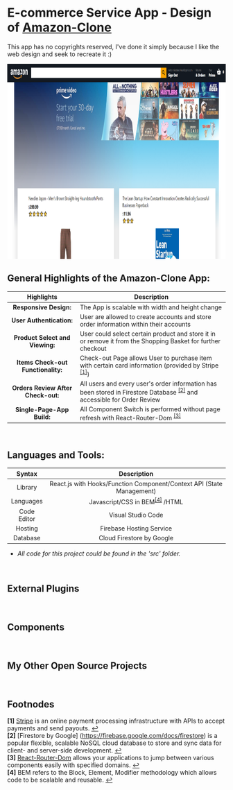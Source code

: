 

# E-commerce Service App - Design of [Amazon-Clone](https://clone-27d1c.web.app/)
 This app has no copyrights reserved, I've done it simply because I like the web design and seek to recreate it :)

<img src="Amazon-Profile.png" height = "450px" width="1200px" />

</br>

## General Highlights of the Amazon-Clone App:
    
   |    Highlights                      |                         Description                                                                               |
   |:----------------------------------:| ------------------------------------------------------------------------------------------------------------------|  
   | **Responsive Design:**             | The App is scalable with width and height change                                                                  |
   | **User Authentication:**           | User are allowed to create accounts and store order information within their accounts                             |
   | **Product Select and Viewing:**    | User could select certain product and store it in or remove it from the Shopping Basket for further checkout      |
   | **Items Check-out Functionality:** | Check-out Page allows User to purchase item with certain card information (provided by Stripe <sup id="footnode_1">[[1]](#fn_1)</sup>)                    |
   | **Orders Review After Check-out:** | All users and every user's order information has been stored in Firestore Database <sup id="footnode_2">[[2]](#fn_2)</sup> and accessible for Order Review|
   | **Single-Page-App Build:**         | All Component Switch is performed without page refresh with React-Router-Dom <sup id="footnode_3">[[3]](#fn_3)</sup>           |   
</br>



## Languages and Tools:

   |    Syntax   |                         Description                                       |
   | :---------: | :-----------------------------------------------------------------------: |  
   | Library   | React.js with Hooks/Function Component/Context API (State Management)     |
   | Languages   | Javascript/CSS in BEM<sup id="footnode_4">[[4]](#fn_4)</sup> /HTML        |
   | Code Editor | Visual Studio Code                                                        |
   | Hosting     | Firebase Hosting Service                                                  |
   | Database    | Cloud Firestore by Google                                                 |

- *All code for this project could be found in the 'src' folder.*

</br>




## External Plugins 
</br>



## Components
</br>



## My Other Open Source Projects
</br>



## Footnodes

<b id="fn_1">[1]</b> [Stripe](https://stripe.com/) is an online payment processing infrastructure with APIs to accept payments and send payouts. [↩](#footnode_1) </br>
<b id="fn_2">[2]</b> [Firestore by Google] (https://firebase.google.com/docs/firestore) is a popular flexible, scalable NoSQL cloud database to store and sync data for client- and server-side development. [↩](#footnode_2) </br>
<b id="fn_3">[3]</b> [React-Router-Dom](https://reactrouter.com/web/guides/quick-start) allows your applications to jump between various components easily with specified domains. [↩](#footnode_3) </br>
<b id="fn_4">[4]</b> BEM refers to the Block, Element, Modifier methodology which allows code to be scalable and reusable. [↩](#footnode_4) </br>




